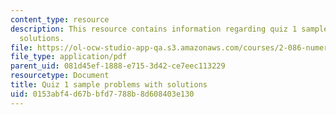 ```yaml
---
content_type: resource
description: This resource contains information regarding quiz 1 sample problems with
  solutions.
file: https://ol-ocw-studio-app-qa.s3.amazonaws.com/courses/2-086-numerical-computation-for-mechanical-engineers-fall-2012/0153abf4d67bbfd7788b8d608403e130_MIT2_086F12_quiz1_samples.pdf
file_type: application/pdf
parent_uid: 081d45ef-1888-e715-3d42-ce7eec113229
resourcetype: Document
title: Quiz 1 sample problems with solutions
uid: 0153abf4-d67b-bfd7-788b-8d608403e130
---
```

